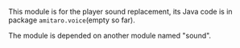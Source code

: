 This module is for the player sound replacement, its Java code is in package `amitaro.voice`(empty so far).

The module is depended on another module named "sound".